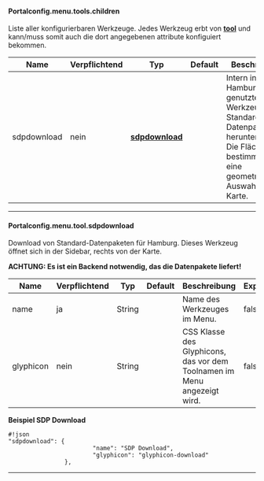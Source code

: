#### Portalconfig.menu.tools.children

Liste aller konfigurierbaren Werkzeuge. Jedes Werkzeug erbt von **[tool](#markdown-header-portalconfigmenutool)** und kann/muss somit auch die dort angegebenen attribute konfiguiert bekommen.

|Name|Verpflichtend|Typ|Default|Beschreibung|Expert|
|----|-------------|---|-------|------------|------|
|sdpdownload|nein|**[sdpdownload](#markdown-header-portalconfigmenutoolsdpdownload)**||Intern in Hamburg genutztes Werkzeug um Standard-Datenpakete herunterzuladen. Die Fläche wird bestimmt durch eine geometrische Auswahl auf der Karte.|true|

***

#### Portalconfig.menu.tool.sdpdownload

[inherits]: # (Portalconfig.menu.tool)

Download von Standard-Datenpaketen für Hamburg. Dieses Werkzeug öffnet sich in der Sidebar, rechts von der Karte.

**ACHTUNG: Es ist ein Backend notwendig, das die Datenpakete liefert!**



|Name|Verpflichtend|Typ|Default|Beschreibung|Expert|
|----|-------------|---|-------|------------|------|
|name|ja|String||Name des Werkzeuges im Menu.|false|
|glyphicon|nein|String||CSS Klasse des Glyphicons, das vor dem Toolnamen im Menu angezeigt wird.|false|


**Beispiel SDP Download**
```
#!json
"sdpdownload": {
                        "name": "SDP Download",
                        "glyphicon": "glyphicon-download"
                },
```

***